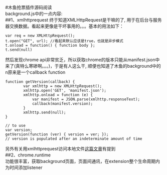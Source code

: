#木鱼抢票插件源码阅读  
background.js中的一点内容:  
##1、xmlhttprequest
终于知道XMLHttpRequest是干嘛的了, 用于在后台与服务器交换数据。看起来更像是干坏事用的。。。基本的用法如下：  

    var req = new XMLHttpRequest();
    t.open("GET", url); //看起来默认应该是true，也就是异步模式
    t.onload = function() { function body };
    t.send(null)

然后发现chrome api非常贫乏，所以获取chrome的版本只能从manifest.json中来了(真特么寒碜啊。。。)，于是有人这么干, 顺便也知道了木鱼的background中的n原来是一个callback function  

    function getVersion(callback) {
            var xmlhttp = new XMLHttpRequest();
            xmlhttp.open('GET', 'manifest.json');
            xmlhttp.onload = function (e) {
                var manifest = JSON.parse(xmlhttp.responseText);
                callback(manifest.version);
            }
            xmlhttp.send(null);
    }
     
    // to use
    var version;
    getVersion(function (ver) { version = ver; });
    // version is populated after an indeterminate amount of time
另外有关用xmlhttprequest访问本地文件[这篇文章](http://snipplr.com/view/4021)有提到  
##2、chrome.runtime  
功能很丰富，获取background页面，页面间通讯，在extension整个生命周期内为时间添加listener  
